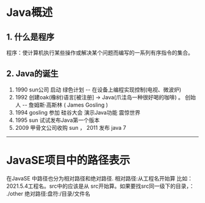 # Java概述

## 1. 什么是程序

程序：使计算机执行某些操作或解决某个问题而编写的一系列有序指令的集合。

## 2. Java的诞生

1. 1990 sun公司 启动 绿色计划 -- 在设备上编程实现控制(电视、微波炉)
2. 1992 创建oak(橡树)语言[被注册] -> Java(爪洼岛一种很好喝的咖啡) 。
   创始人 -- 詹姆斯·高斯林  ( James Gosling ) 
3. 1994 gosling 参加 硅谷大会 演示Java功能  震惊世界
4. 1995 sun 试试发布Java第一个版本
5. 2009 甲骨文公司收购 sun  ，  2011 发布 java 7





---

# JavaSE项目中的路径表示

在JavaSE 中路径也分为相对路径和绝对路径. 
相对路径:从工程名开始算 比如：2021.5.4工程名。src中的应该是从 src开始算。如果要找src同一级下的目录，： ./other
绝对路径:盘符:/目录/文件名

